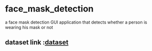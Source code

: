 # face_mask_detection
a face mask  detection GUI application that detects whether a person is wearing his mask or not
## dataset link :[dataset]( https://github.com/cabani/MaskedFace-Net)
